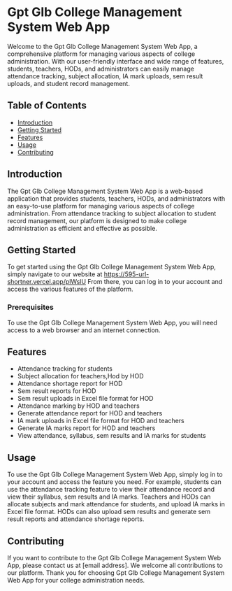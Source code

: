 # Gpt Glb College Management System Web App

Welcome to the Gpt Glb College Management System Web App, a comprehensive platform for managing various aspects of college administration. With our user-friendly interface and wide range of features, students, teachers, HODs, and administrators can easily manage attendance tracking, subject allocation, IA mark uploads, sem result uploads, and student record management.

## Table of Contents

- [Introduction](#introduction)
- [Getting Started](#getting-started)
- [Features](#features)
- [Usage](#usage)
- [Contributing](#contributing)

## Introduction

The Gpt Glb College Management System Web App is a web-based application that provides students, teachers, HODs, and administrators with an easy-to-use platform for managing various aspects of college administration. From attendance tracking to subject allocation to student record management, our platform is designed to make college administration as efficient and effective as possible.

## Getting Started

To get started using the Gpt Glb College Management System Web App, simply navigate to our website at https://595-url-shortner.vercel.app/plWslU From there, you can log in to your account and access the various features of the platform.

### Prerequisites

To use the Gpt Glb College Management System Web App, you will need access to a web browser and an internet connection.

## Features

- Attendance tracking for students
- Subject allocation for teachers,Hod by HOD
- Attendance shortage report for HOD
- Sem result reports for HOD
- Sem result uploads in Excel file format for HOD
- Attendance marking by HOD and teachers
- Generate attendance report for HOD and teachers
- IA mark uploads in Excel file format for HOD and teachers
- Generate IA marks report for HOD and teachers
- View attendance, syllabus, sem results and IA marks for students

## Usage

To use the Gpt Glb College Management System Web App, simply log in to your account and access the feature you need. For example, students can use the attendance tracking feature to view their attendance record and view their syllabus, sem results and IA marks. Teachers and HODs can allocate subjects and mark attendance for students, and upload IA marks in Excel file format. HODs can also upload sem results and generate sem result reports and attendance shortage reports.

## Contributing

If you want to contribute to the Gpt Glb College Management System Web App, please contact us at [email address]. We welcome all contributions to our platform. Thank you for choosing Gpt Glb College Management System Web App for your college administration needs.
